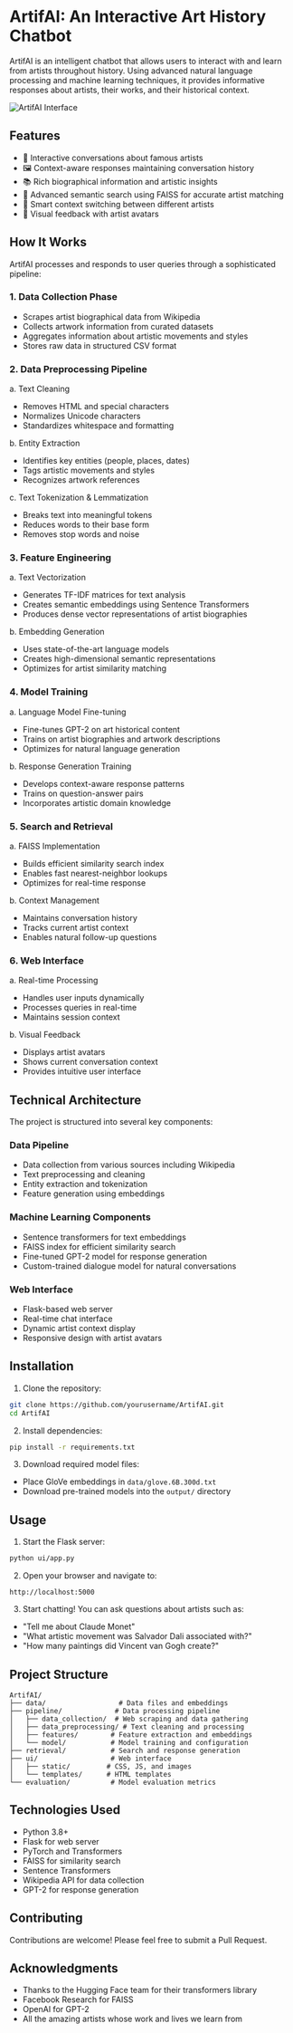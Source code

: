 # ArtifAI: An Interactive Art History Chatbot

ArtifAI is an intelligent chatbot that allows users to interact with and learn from artists throughout history. Using advanced natural language processing and machine learning techniques, it provides informative responses about artists, their works, and their historical context.

![ArtifAI Interface](https://github.com/user-attachments/assets/2fd73169-202f-49b5-a535-5ce410cadb52)

## Features

- 🎨 Interactive conversations about famous artists
- 🖼️ Context-aware responses maintaining conversation history
- 📚 Rich biographical information and artistic insights
- 🤖 Advanced semantic search using FAISS for accurate artist matching
- 🎯 Smart context switching between different artists
- 👤 Visual feedback with artist avatars

## How It Works

ArtifAI processes and responds to user queries through a sophisticated pipeline:

### 1. Data Collection Phase
- Scrapes artist biographical data from Wikipedia
- Collects artwork information from curated datasets
- Aggregates information about artistic movements and styles
- Stores raw data in structured CSV format

### 2. Data Preprocessing Pipeline
a. Text Cleaning
   - Removes HTML and special characters
   - Normalizes Unicode characters
   - Standardizes whitespace and formatting
   
b. Entity Extraction
   - Identifies key entities (people, places, dates)
   - Tags artistic movements and styles
   - Recognizes artwork references
   
c. Text Tokenization & Lemmatization
   - Breaks text into meaningful tokens
   - Reduces words to their base form
   - Removes stop words and noise

### 3. Feature Engineering
a. Text Vectorization
   - Generates TF-IDF matrices for text analysis
   - Creates semantic embeddings using Sentence Transformers
   - Produces dense vector representations of artist biographies

b. Embedding Generation
   - Uses state-of-the-art language models
   - Creates high-dimensional semantic representations
   - Optimizes for artist similarity matching

### 4. Model Training
a. Language Model Fine-tuning
   - Fine-tunes GPT-2 on art historical content
   - Trains on artist biographies and artwork descriptions
   - Optimizes for natural language generation

b. Response Generation Training
   - Develops context-aware response patterns
   - Trains on question-answer pairs
   - Incorporates artistic domain knowledge

### 5. Search and Retrieval
a. FAISS Implementation
   - Builds efficient similarity search index
   - Enables fast nearest-neighbor lookups
   - Optimizes for real-time response

b. Context Management
   - Maintains conversation history
   - Tracks current artist context
   - Enables natural follow-up questions

### 6. Web Interface
a. Real-time Processing
   - Handles user inputs dynamically
   - Processes queries in real-time
   - Maintains session context

b. Visual Feedback
   - Displays artist avatars
   - Shows current conversation context
   - Provides intuitive user interface

## Technical Architecture

The project is structured into several key components:

### Data Pipeline
- Data collection from various sources including Wikipedia
- Text preprocessing and cleaning
- Entity extraction and tokenization
- Feature generation using embeddings

### Machine Learning Components
- Sentence transformers for text embeddings
- FAISS index for efficient similarity search
- Fine-tuned GPT-2 model for response generation
- Custom-trained dialogue model for natural conversations

### Web Interface
- Flask-based web server
- Real-time chat interface
- Dynamic artist context display
- Responsive design with artist avatars

## Installation

1. Clone the repository:
```bash
git clone https://github.com/yourusername/ArtifAI.git
cd ArtifAI
```

2. Install dependencies:
```bash
pip install -r requirements.txt
```

3. Download required model files:
- Place GloVe embeddings in `data/glove.6B.300d.txt`
- Download pre-trained models into the `output/` directory

## Usage

1. Start the Flask server:
```bash
python ui/app.py
```

2. Open your browser and navigate to:
```
http://localhost:5000
```

3. Start chatting! You can ask questions about artists such as:
- "Tell me about Claude Monet"
- "What artistic movement was Salvador Dali associated with?"
- "How many paintings did Vincent van Gogh create?"

## Project Structure

```
ArtifAI/
├── data/                  # Data files and embeddings
├── pipeline/             # Data processing pipeline
│   ├── data_collection/  # Web scraping and data gathering
│   ├── data_preprocessing/ # Text cleaning and processing
│   ├── features/        # Feature extraction and embeddings
│   └── model/           # Model training and configuration
├── retrieval/           # Search and response generation
├── ui/                  # Web interface
│   ├── static/         # CSS, JS, and images
│   └── templates/      # HTML templates
└── evaluation/          # Model evaluation metrics
```

## Technologies Used

- Python 3.8+
- Flask for web server
- PyTorch and Transformers
- FAISS for similarity search
- Sentence Transformers
- Wikipedia API for data collection
- GPT-2 for response generation

## Contributing

Contributions are welcome! Please feel free to submit a Pull Request.


## Acknowledgments

- Thanks to the Hugging Face team for their transformers library
- Facebook Research for FAISS
- OpenAI for GPT-2
- All the amazing artists whose work and lives we learn from
